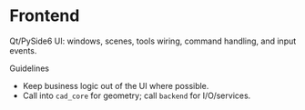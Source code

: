# Frontend

Qt/PySide6 UI: windows, scenes, tools wiring, command handling, and input events.

Guidelines
- Keep business logic out of the UI where possible.
- Call into `cad_core` for geometry; call `backend` for I/O/services.

